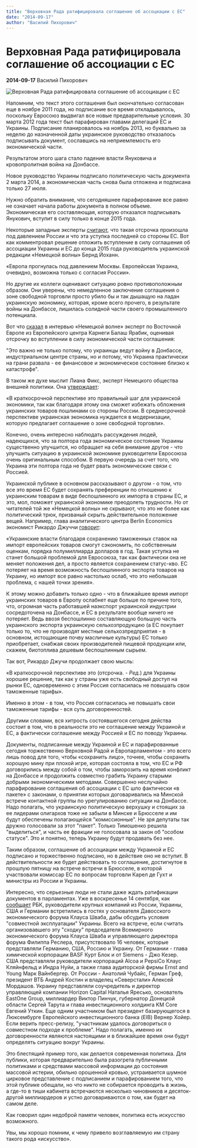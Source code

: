 ```yaml
---
title: "Верховная Рада ратифицировала соглашение об ассоциации с ЕС"
date: "2014-09-17"
author: "Василий Пихорович"
---
```


# Верховная Рада ратифицировала соглашение об ассоциации с ЕС

**2014-09-17** Василий Пихорович

![Верховная Рада ратифицировала соглашение об ассоциации с ЕС](http://gdb.rferl.org/3DD07BA1-4287-4BB1-A9A6-7820C4035098_w640_r1_s_cx0_cy11_cw0.jpg)

Напомним, что текст этого соглашения был окончательно согласован еще в ноябре 2011 года, но подписание все время откладывалось, поскольку Евросоюз выдвигал все новые предварительные условия. 30 марта 2012 года текст был парафирован главами делегаций ЕС и Украины. Подписание планировалось на ноябрь 2013, но буквально за неделю до назначенной даты украинское руководство отказалось подписывать документ, сославшись на неприемлемость его экономической части.

Результатом этого шага стало падение власти Януковича и кровопролитная война на Донбассе.

Новое руководство Украины подписало политическую часть документа 2 марта 2014, а экономическая часть снова была отложена и подписана только 27 июля.

Нужно обратить внимание, что сегодняшнее парафирование все равно не означает начала работы документа в полном объеме. Экономическая его составляющая, которую отказался подписывать Янукович, вступит в силу только в конце 2015 года.

Некоторые западные эксперты [считают](http://www.dw.de/%D0%BA%D0%BE%D0%BC%D0%BC%D0%B5%D0%BD%D1%82%D0%B0%D1%80%D0%B8%D0%B9-%D0%BA%D0%B8%D0%B5%D0%B2-%D0%B8-%D0%B1%D1%80%D1%8E%D1%81%D1%81%D0%B5%D0%BB%D1%8C-%D0%BF%D1%80%D0%BE%D0%B3%D0%BD%D1%83%D0%BB%D0%B8%D1%81%D1%8C-%D0%BF%D0%BE%D0%B4-%D0%B4%D0%B0%D0%B2%D0%BB%D0%B5%D0%BD%D0%B8%D0%B5%D0%BC-%D1%80%D0%BE%D1%81%D1%81%D0%B8%D0%B8/a-17919913), что такая отсрочка произошла под давлением России и что эта уступка последней со стороны ЕС. Вот как комментровал решение отложить вступление в силу соглашения об ассоциации Украины и ЕС до конца 2015 года руководитель украинской редакции «Немецкой волны» Бернд Йоханн.

«Европа прогнулась под давлением Москвы. Европейская Украина, очевидно, возможна только с согласия России».

Но другие их коллеги оценивают ситуацию ровно противоположным образом. Они уверены, что немедленное заключение соглашения о зоне свободной торговли просто убило бы и так дышащую на ладан украинскую экономику, которая, кроме всего прочего, в результате войны на Донбассе, лишилась солидной части своего промышленного потенциала.

Вот что [сказал](http://www.dw.de/%D1%8D%D0%BA%D1%81%D0%BF%D0%B5%D1%80%D1%82%D1%8B-%D1%83%D0%BA%D1%80%D0%B0%D0%B8%D0%BD%D0%B5-%D0%BD%D1%83%D0%B6%D0%BD%D0%B0-%D0%BE%D1%82%D1%81%D1%80%D0%BE%D1%87%D0%BA%D0%B0-%D0%B4%D0%BB%D1%8F-%D1%80%D0%B5%D0%B6%D0%B8%D0%BC%D0%B0-%D1%81%D0%B2%D0%BE%D0%B1%D0%BE%D0%B4%D0%BD%D0%BE%D0%B9-%D1%82%D0%BE%D1%80%D0%B3%D0%BE%D0%B2%D0%BB%D0%B8-%D1%81-%D0%B5%D1%81/a-17924027) в интервью «Немецкой волне» эксперт по Восточной Европе из Европейского центра Карнеги Балаш Ярабик, оценивая отсрочку во вступлении в силу экономической части соглашения:

"Это важно не только потому, что украинцы ведут войну в Донбассе, индустриальном центре страны, но и потому, что Украина практически на грани развала - ее финансовое и экономическое состояние близко к катастрофе".

В таком же духе мыслит Лиана Фикс, эксперт Немецкого общества внешней политики. Она [утверждает](http://www.dw.de/%D0%BF%D0%BE%D0%BB%D0%B8%D1%82%D0%BE%D0%BB%D0%BE%D0%B3-%D0%BE%D1%82%D1%81%D1%80%D0%BE%D1%87%D0%BA%D0%B0-%D0%B2-%D1%81%D0%BE%D0%B7%D0%B4%D0%B0%D0%BD%D0%B8%D0%B8-%D0%B7%D0%BE%D0%BD%D1%8B-%D1%81%D0%B2%D0%BE%D0%B1%D0%BE%D0%B4%D0%BD%D0%BE%D0%B9-%D1%82%D0%BE%D1%80%D0%B3%D0%BE%D0%B2%D0%BB%D0%B8-%D0%B5%D1%81-%D1%83%D0%BA%D1%80%D0%B0%D0%B8%D0%BD%D0%B0-%D1%8D%D1%82%D0%BE-%D0%BF%D0%BE%D0%BF%D1%8B%D1%82%D0%BA%D0%B0-%D0%B2%D1%8B%D0%B8%D0%B3%D1%80%D0%B0%D1%82%D1%8C-%D0%B2%D1%80%D0%B5%D0%BC%D1%8F/a-17920824):

«В краткосрочной перспективе это правильный шаг для украинской экономики, так как благодаря этому она сможет избежать обложения украинских товаров пошлинами со стороны России. В среднесрочной перспективе украинская экономика нуждается в модернизации, которую предлагает соглашение о зоне свободной торговли».

Конечно, очень интересно наблюдать рассуждения людей, надеющихся, что за полтора года экономическое состояние Украины существенно улучшится, но обращает на себя внимание другое - что улучшить ситуацию в украинской экономике руководители Евросоюза очень оригинальным способом. В первую очередь за счет того, что Украина эти полтора года не будет рвать экономические связи с Россией.

Украинской публике в основном рассказывают о другом - о том, что все это время ЕС будет сохранять преференции по отношению к украинским товарам в виде беспошлинного их импорта в страны ЕС, и это, мол, поможет украинской экономике преодолеть трудности. Но от читателей той же «Немецкой волны» не скрывают, что это не более как политический трюк, призваный скрыть действительное положение вещей. Например, глава аналитического центра Berlin Economics экономист Рикардо Джуччи [говорит](https://propaganda-journal.net/%D0%A0%E2%80%99%20%D0%A0%D1%94%D0%A1%D0%82%D0%A0%C2%B0%D0%A1%E2%80%9A%D0%A0%D1%94%D0%A0%D1%95%D0%A1%D0%83%D0%A1%D0%82%D0%A0%D1%95%D0%A1%E2%80%A1%D0%A0%D0%85%D0%A0%D1%95%D0%A0%E2%84%96%20%D0%A0%D1%97%D0%A0%C2%B5%D0%A1%D0%82%D0%A1%D0%83%D0%A0%D1%97%D0%A0%C2%B5%D0%A0%D1%94%D0%A1%E2%80%9A%D0%A0%D1%91%D0%A0%D0%86%D0%A0%C2%B5%20%D0%A1%D0%8C%D0%A1%E2%80%9A%D0%A0%D1%95%20(%D0%A0%D1%95%D0%A1%E2%80%9A%D0%A1%D0%83%D0%A1%D0%82%D0%A0%D1%95%D0%A1%E2%80%A1%D0%A0%D1%94%D0%A0%C2%B0.%20-%20%D0%A0%C2%A0%D0%A0%C2%B5%D0%A0%D2%91.)%20%D0%A0%D2%91%D0%A0%C2%BB%D0%A1%D0%8F%20%D0%A0%D0%88%D0%A0%D1%94%D0%A1%D0%82%D0%A0%C2%B0%D0%A0%D1%91%D0%A0%D0%85%D0%A1%E2%80%B9%20%D0%A1%E2%80%A6%D0%A0%D1%95%D0%A1%D0%82%D0%A0%D1%95%D0%A1%E2%82%AC%D0%A0%C2%B5%D0%A0%C2%B5%20%D0%A1%D0%82%D0%A0%C2%B5%D0%A1%E2%82%AC%D0%A0%C2%B5%D0%A0%D0%85%D0%A0%D1%91%D0%A0%C2%B5,%20%D0%A1%E2%80%9A%D0%A0%C2%B0%D0%A0%D1%94%20%D0%A0%D1%94%D0%A0%C2%B0%D0%A0%D1%94%20%D0%A1%D1%93%20%D0%A1%D0%83%D0%A1%E2%80%9A%D0%A1%D0%82%D0%A0%C2%B0%D0%A0%D0%85%D0%A1%E2%80%B9%20%D0%A1%D1%93%D0%A0%C2%B6%D0%A0%C2%B5%20%D0%A0%C2%B5%D0%A1%D0%83%D0%A1%E2%80%9A%D0%A1%D0%8A%20%D0%A1%D0%83%D0%A0%D0%86%D0%A0%D1%95%D0%A0%C2%B1%D0%A0%D1%95%D0%A0%D2%91%D0%A0%D0%85%D0%A1%E2%80%B9%D0%A0%E2%84%96%20%D0%A0%D2%91%D0%A0%D1%95%D0%A1%D0%83%D0%A1%E2%80%9A%D0%A1%D1%93%D0%A0%D1%97%20%D0%A0%D0%85%D0%A0%C2%B0%20%D0%A1%D0%82%D0%A1%E2%80%B9%D0%A0%D0%85%D0%A0%D1%94%D0%A0%D1%91%20%D0%A0%E2%80%A2%D0%A0%D0%8E,%20%D0%A0%D1%95%D0%A0%D2%91%D0%A0%D0%85%D0%A0%D1%95%D0%A0%D0%86%D0%A1%D0%82%D0%A0%C2%B5%D0%A0%D1%98%D0%A0%C2%B5%D0%A0%D0%85%D0%A0%D0%85%D0%A0%D1%95%20%D0%A1%D0%83%20%D0%A1%D0%8C%D0%A1%E2%80%9A%D0%A0%D1%91%D0%A0%D1%98%20%D0%A0%C2%A0%D0%A0%D1%95%D0%A1%D0%83%D0%A1%D0%83%D0%A0%D1%91%D0%A1%D0%8F%20%D0%A1%D0%83%D0%A0%D1%95%D0%A0%D1%96%D0%A0%C2%BB%D0%A0%C2%B0%D0%A1%D0%83%D0%A0%D1%91%D0%A0%C2%BB%D0%A0%C2%B0%D0%A1%D0%83%D0%A1%D0%8A%20%D0%A0%D0%85%D0%A0%C2%B5%20%D0%A0%D1%97%D0%A0%D1%95%D0%A0%D0%86%D0%A1%E2%80%B9%D0%A1%E2%82%AC%D0%A0%C2%B0%D0%A1%E2%80%9A%D0%A1%D0%8A%20%D0%A1%D0%83%D0%A0%D0%86%D0%A0%D1%95%D0%A0%D1%91%20%D0%A1%E2%80%9A%D0%A0%C2%B0%D0%A0%D1%98%D0%A0%D1%95%D0%A0%C2%B6%D0%A0%C2%B5%D0%A0%D0%85%D0%A0%D0%85%D0%A1%E2%80%B9%D0%A0%C2%B5%20%D0%A1%E2%80%9A%D0%A0%C2%B0%D0%A1%D0%82%D0%A0%D1%91%D0%A1%E2%80%9E%D0%A1%E2%80%B9):

«Украинские власти благодаря сохранению таможенных ставок на импорт европейских товаров смогут сэкономить, по собственным оценкам, порядка полумиллиарда долларов в год. Такая уступка не станет большой проблемой для Евросоюза, так как фактически она не меняет положения дел, а просто является сохранением статус-кво. ЕС потеряет на время возможность беспошлинного экспорта товаров на Украину, но импорт все равно настолько ослаб, что это небольшая проблема, с нашей точки зрения».

К этому можно добавить только одно - что в ближайшее время импорт украинских товаров в Европу ослабнет еще больше по причине того, что, огромная часть работавшей наэкспорт украинской индустрии сосредоточена на Донбассе, и ЕС в результате вообще ничего не потеряет. Ведь ввозя беспошлинно составляющую большую часть украинского экспорта украинскую сельхозпродукцию (а ЕС покупает только то, что не производят местные сельхозпредприятия - в основном, истощающие почву масличные культуры) ЕС только приобретает, снабжая своих производителей пищевой продукции или, скажем, биотоплива дешевым беспошлинным сырьем.

Так вот, Рикардо Джучи продолжает свою мысль:

«В краткосрочной перспективе это (отсрочка. - *Ред*.) для Украины хорошее решение, так как у страны уже есть свободный доступ на рынки ЕС, одновременно с этим Россия согласилась не повышать свои таможенные тарифы».

Именно в этом - в том, что Россия согласилась не повышать свои таможенные тарифы - вся суть договоренностей.

Другими словами, вся хитрость состоявшегося сегодня действа состоит в том, что в реальности это не соглашение между Украиной и ЕС, а фактически соглашение между Россией и ЕС по поводу Украины.

Документы, подписанные между Украиной и ЕС и парафированные сегодня торжественно Верховной Радой и Европарламентом - это всего лишь повод для того, чтобы «сохранить лицо», точнее, чтобы сохранить хорошую мину при плохой игре, которая состояла в том, что ЕС и РФ договорились между собой о том, чтобы заморозить на время конфликт на Донбассе и продолжить совместно грабить Украину старыми добрыми экономическими методами. Совершенно неслучайно парафирование соглашения об ассоциации с ЕС шло фактически «в пакете» с законами, о принятии которых договаривались на Минской встрече контактной группы по урегулированию ситуации на Донбассе. Надо полагать, что украинскую политическую верхушку и стоящих за ее лидерами олигархов тоже не забыли в Минске и Брюсселе и им будут обеспечены полагающейся "комиссионные". Не зря депутаты так дружно голосовали за этот "пакет". Только Тимошенко решила "выделиться", и часть ее фракции не голосовала за закон об "особом статусе". Это и понятно, теперь Украину будут продавать без нее.

Таким образом, соглашение об ассоциации между Украиной и ЕС подписано и торжественно подписано, но в действие оно не вступит. В действительности же будет действовать то соглашение, достигнутое в прошлую пятницу на встрече встречи в Брюсселе, в которой участвовали комиссар ЕС по вопросам торговли Карел де Гухт и министры из России и Украины.

Интересно, что серьезные люди не стали даже ждать ратификации документов в парламентах. Уже в воскресенье 14 сентября, как [сообщает](http://top.rbc.ru/economics/15/09/2014/949205.shtml) РБК, руководители крупных компаний из России, Украины, США и Германии встретились в гостях у основателя Давосского экономического форума Клауса Шваба, дабы обсудить условия "совместной эксплуатации" Украины. Всего на встрече, если считать организовавшего эту "сходку" председателя Всемирного экономического форума Клауса Шваба и управляющего директора форума Филиппа Реслера, присутствовало 16 человек, которые представляли Германию, США, Россию и Украину. От Германии - глава химической корпорации BASF Курт Блок и от Siemens - Джо Кезер. США представляли руководители корпораций Alcoa и PepsiCo Клаус Кляйнфельд и Индра Нуйи, а также глава аудиторской фирмы Ernst and Young Марк Вайнбергер. От России - Анатолий Чубайс, Герман Греф, президент ВТБ Андрей Костин и владелец «Северстали» Алексей Мордашов. Украину представляли соучредитель и директор управляющей компании Horizon Capital Наталья Яресько, основатель EastOne Group, миллиардер Виктор Пинчук, губернатор Донецкой области Сергей Тарута и глава инвестиционного холдинга KM Core Евгений Уткин. Еще одним участником был президент базирующегося в Люксембурге Европейского инвестиционного банка (EIB) Вернер Хойер. Если верить пресс-релизу, "участникам удалось договориться о совместном подходе к проблеме". Надо полагать, именно их договоренности являются настоящими и в ближайшее время они будут определять ситуацию вокруг Украины.

Это блестящий пример того, как делается современная политика. Для публики, которая предварительно была разогрета публичными политиками и средствами массовой информации до состояния массовой истерии, обильно орошенной кровью, устраивается шумное цирковое представление с подписанием и парафированием того, что этой публике обещали, но что никто не собирается проводить в жизнь, а где-то в тиши кабинета встречаются несколько чиновников и десяток-другой миллиардеров и устно договариваются о том, как будет на самом деле.

Как говорил один недоброй памяти человек, политика есть искусство возможного.

Увы, мы хорошо помним, к чему привело возглавляемую им страну такого рода «искусство».